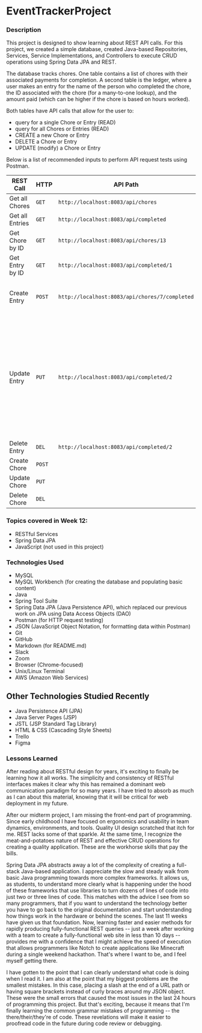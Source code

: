 # EventTrackerProject

### Description

This project is designed to show learning about REST API calls.  For this project, we created a simple database, created Java-based Repositories, Services, Service Implementations, and Controllers to execute CRUD operations using Spring Data JPA and REST.

The database tracks chores. One table contains a list of chores with their associated payments for completion. A second table is the ledger, where a user makes an entry for the name of the person who completed the chore, the ID associated with the chore (for a many-to-one lookup), and the amount paid (which can be higher if the chore is based on hours worked).

Both tables have API calls that allow for the user to:
- query for a single Chore or Entry (READ)
- query for all Chores or Entries (READ)
- CREATE a new Chore or Entry
- DELETE a Chore or Entry
- UPDATE (modify) a Chore or Entry

Below is a list of recommended inputs to perform API request tests using Postman.

| **REST Call** | **HTTP** | **API Path** | **Inputs** |
|---------------|----------|--------------|------------|
| Get all Chores |`GET` |`http://localhost:8083/api/chores` | *nothing required* |
| Get all Entries |`GET`|`http://localhost:8083/api/completed`| *nothing required* |
| Get Chore by ID |`GET`|`http://localhost:8083/api/chores/13`| `13` is the ID input |
| Get Entry by ID |`GET`|`http://localhost:8083/api/completed/1`| `1` is the ID input |
| Create Entry |`POST`|`http://localhost:8083/api/chores/7/completed`|`{<br>    "person": "Harry",<br>    "payment": 2.0<br>}`|
| Update Entry |`PUT`|`http://localhost:8083/api/completed/2`|`{<br>    "id": 2,<br>    "person": "Hermione",<br>    "payment": 10.0,<br>     "chore": {<br>        "id": 11,<br>        "name": "Sweep & Mop Floors",<br>        "price": 5.0<br>    }<br>}`|
| Delete Entry |`DEL`|`http://localhost:8083/api/completed/2`| *nothing required* |
| Create Chore |`POST`|||
| Update Chore |`PUT`|||
| Delete Chore |`DEL`|||


### Topics covered in Week 12:

- RESTful Services
- Spring Data JPA
- JavaScript (not used in this project)

### Technologies Used

- MySQL
- MySQL Workbench (for creating the database and populating basic content)
- Java
- Spring Tool Suite
- Spring Data JPA (Java Persistence API), which replaced our previous work on JPA using Data Access Objects (DAO)
- Postman (for HTTP request testing)
- JSON (JavaScript Object Notation, for formatting data within Postman)
- Git
- GitHub
- Markdown (for README.md)
- Slack
- Zoom
- Browser (Chrome-focused)
- Unix/Linux Terminal
- AWS (Amazon Web Services)

## Other Technologies Studied Recently

- Java Persistence API (JPA)
- Java Server Pages (JSP)
- JSTL (JSP Standard Tag Library)
- HTML & CSS (Cascading Style Sheets)
- Trello
- Figma

### Lessons Learned

After reading about RESTful design for years, it's exciting to finally be learning how it all works.  The simplicity and consistency of RESTful interfaces makes it clear why this has remained a dominant web communication paradigm for so many years.  I have tried to absorb as much as I can about this material, knowing that it will be critical for web deployment in my future.

After our midterm project, I am missing the front-end part of programming. Since early childhood I have focused on ergonomics and usability in team dynamics, environments, and tools.  Quality UI design scratched that itch for me.  REST lacks some of that sparkle.  At the same time, I recognize the meat-and-potatoes nature of REST and effective CRUD operations for creating a quality application.  These are the workhorse skills that pay the bills.

Spring Data JPA abstracts away a lot of the complexity of creating a full-stack Java-based application.  I appreciate the slow and steady walk from basic Java programming towards more complex frameworks.  It allows us, as students, to understand more clearly what is happening under the hood of these frameworks that use libraries to turn dozens of lines of code into just two or three lines of code.  This matches with the advice I see from so many programmers, that if you want to understand the technology better you have to go back to the original documentation and start understanding how things work in the hardware or behind the scenes.  The last 11 weeks have given us that foundation.  Now, learning faster and easier methods for rapidly producing fully-functional REST queries -- just a week after working with a team to create a fully-functional web site in less than 10 days -- provides me with a confidence that I might achieve the speed of execution that allows programmers like Notch to create applications like Minecraft during a single weekend hackathon.  That's where I want to be, and I feel myself getting there.

I have gotten to the point that I can clearly understand what code is doing when I read it.  I am also at the point that my biggest problems are the smallest mistakes.  In this case, placing a slash at the end of a URL path or having square brackets instead of curly braces around my JSON object. These were the small errors that caused the most issues in the last 24 hours of programming this project.  But that's exciting, because it means that I'm finally learning the common grammar mistakes of programming -- the there/their/they're of code.  These revelations will make it easier to proofread code in the future during code review or debugging.
